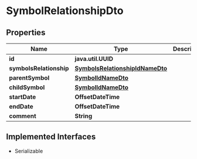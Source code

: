 

# SymbolRelationshipDto


## Properties

Name | Type | Description | Notes
------------ | ------------- | ------------- | -------------
**id** | **java.util.UUID** |  |  [optional]
**symbolsRelationship** | [**SymbolsRelationshipIdNameDto**](SymbolsRelationshipIdNameDto.md) |  |  [optional]
**parentSymbol** | [**SymbolIdNameDto**](SymbolIdNameDto.md) |  |  [optional]
**childSymbol** | [**SymbolIdNameDto**](SymbolIdNameDto.md) |  |  [optional]
**startDate** | **OffsetDateTime** |  |  [optional]
**endDate** | **OffsetDateTime** |  |  [optional]
**comment** | **String** |  |  [optional]


## Implemented Interfaces

* Serializable


